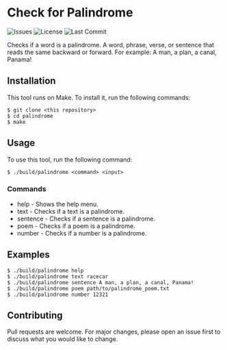 # Check for Palindrome

![Issues](https://img.shields.io/github/issues/josola/palindrome?style=for-the-badge)
![License](https://img.shields.io/github/license/josola/palindrome?style=for-the-badge)
![Last Commit](https://img.shields.io/github/last-commit/josola/palindrome?style=for-the-badge)

Checks if a word is a palindrome. A word, phrase, verse, or sentence that reads
the same backward or forward. For example: A man, a plan, a canal, Panama!

## Installation
This tool runs on Make. To install it, run the following commands:
```
$ git clone <this repository>
$ cd palindrome
$ make
```

## Usage
To use this tool, run the following command:
```
$ ./build/palindrome <command> <input>
```

### Commands
* help - Shows the help menu.
* text - Checks if a text is a palindrome.
* sentence - Checks if a sentence is a palindrome.
* poem - Checks if a poem is a palindrome.
* number - Checks if a number is a palindrome.

## Examples
```
$ ./build/palindrome help
$ ./build/palindrome text racecar
$ ./build/palindrome sentence A man, a plan, a canal, Panama!
$ ./build/palindrome poem path/to/palindrome_poem.txt
$ ./build/palindrome number 12321
```

## Contributing
Pull requests are welcome. For major changes, please open an issue first to discuss what you would like to change.
